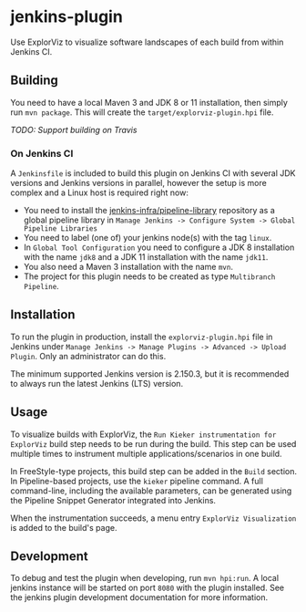# jenkins-plugin

Use ExplorViz to visualize software landscapes of each build from within Jenkins CI.

## Building

You need to have a local Maven 3 and JDK 8 or 11 installation, then simply run `mvn package`.
This will create the `target/explorviz-plugin.hpi` file.

*TODO: Support building on Travis*

### On Jenkins CI

A `Jenkinsfile` is included to build this plugin on Jenkins CI with several JDK versions and Jenkins versions in
parallel, however the setup is more complex and a Linux host is required right now:

* You need to install the [jenkins-infra/pipeline-library](https://github.com/jenkins-infra/pipeline-library)
  repository as a global pipeline library in `Manage Jenkins -> Configure System -> Global Pipeline Libraries`
* You need to label (one of) your jenkins node(s) with the tag `linux`.
* In `Global Tool Configuration` you need to configure a JDK 8 installation with the name `jdk8` and a
  JDK 11 installation with the name `jdk11`.
* You also need a Maven 3 installation with the name `mvn`.
* The project for this plugin needs to be created as type `Multibranch Pipeline`.

## Installation

To run the plugin in production, install the `explorviz-plugin.hpi` file in Jenkins under
`Manage Jenkins -> Manage Plugins -> Advanced -> Upload Plugin`. Only an administrator can do this.

The minimum supported Jenkins version is 2.150.3, but it is recommended to always run the latest Jenkins (LTS) version.

## Usage

To visualize builds with ExplorViz, the `Run Kieker instrumentation for ExplorViz` build step needs to be run during the build.
This step can be used multiple times to instrument multiple applications/scenarios in one build.

In FreeStyle-type projects, this build step can be added in the `Build` section.
In Pipeline-based projects, use the `kieker` pipeline command. A full command-line, including the available parameters, 
can be generated using the Pipeline Snippet Generator integrated into Jenkins.

When the instrumentation succeeds, a menu entry `ExplorViz Visualization` is added to the build's page.

## Development

To debug and test the plugin when developing, run `mvn hpi:run`.
A local jenkins instance will be started on port `8080` with the plugin installed.
See the jenkins plugin development documentation for more information.
